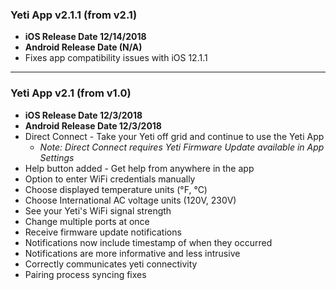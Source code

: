 ### Yeti App v2.1.1 (from v2.1)
* **iOS Release Date 12/14/2018**
* **Android Release Date (N/A)**
* Fixes app compatibility issues with iOS 12.1.1
___

### Yeti App v2.1 (from v1.0)
* **iOS Release Date 12/3/2018**
* **Android Release Date 12/3/2018**
* Direct Connect - Take your Yeti off grid and continue to use the Yeti App
  * *Note: Direct Connect requires Yeti Firmware Update available in App Settings*
* Help button added - Get help from anywhere in the app
* Option to enter WiFi credentials manually
* Choose displayed temperature units (°F, °C)
* Choose International AC voltage units (120V, 230V)
* See your Yeti's WiFi signal strength
* Change multiple ports at once
* Receive firmware update notifications
* Notifications now include timestamp of when they occurred
* Notifications are more informative and less intrusive
* Correctly communicates yeti connectivity
* Pairing process syncing fixes
